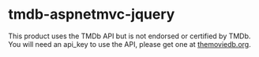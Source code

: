 # tmdb-aspnetmvc-jquery


This product uses the TMDb API but is not endorsed or certified by TMDb.
<br />
You will need an api_key to use the API, please get one at <a href="http://www.themoviedb.org">themoviedb.org</a>.
<br />
